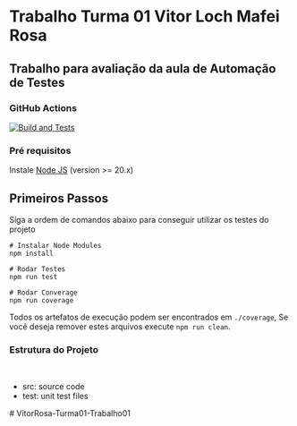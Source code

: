 # Trabalho Turma 01 Vitor Loch Mafei Rosa
## Trabalho para avaliação da aula de Automação de Testes

### GitHub Actions

[![Build and Tests](https://github.com/ugioni/unit-tests-jest/actions/workflows/node.js.yml/badge.svg?branch=master)](https://github.com/ugioni/unit-tests-jest/actions/workflows/node.js.yml)

### Pré requisitos
Instale [Node JS](https://nodejs.org/) (version >= 20.x)


## Primeiros Passos

Siga a ordem de comandos abaixo para conseguir utilizar os testes do projeto
```shell
# Instalar Node Modules
npm install
```
```shell
# Rodar Testes
npm run test
```
```shell
# Rodar Converage
npm run coverage
```

Todos os artefatos de execução podem ser encontrados em `./coverage`, Se você deseja remover estes arquivos execute `npm run clean`.

### Estrutura do Projeto
</br>
<ul>
    <li>src: source code</li>
    <li>test: unit test files</li>
</ul>#   V i t o r R o s a - T u r m a 0 1 - T r a b a l h o 0 1  
 